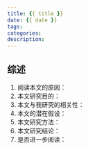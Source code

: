 ```yaml
---
title: {{ title }}
date: {{ date }}
tags:
categories:
description:
---
```


## 综述
1. 阅读本文的原因：
2. 本文研究目的：
3. 本文与我研究的相关性：
4. 本文的潜在假设：
5. 本文研究方法：
6. 本文研究结论：
7. 是否进一步阅读：